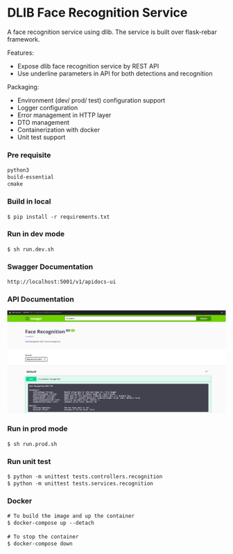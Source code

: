 # DLIB Face Recognition Service 
A face recognition service using dlib. The service is built over flask-rebar framework.

Features:
*   Expose dlib face recognition service by REST API
*   Use underline parameters in API for both detections and recognition

Packaging:
*   Environment (dev/ prod/ test) configuration support
*   Logger configuration
*   Error management in HTTP layer
*   DTO management
*   Containerization with docker 
*   Unit test support

### Pre requisite

    python3
    build-essential 
    cmake

### Build in local

    $ pip install -r requirements.txt
    
### Run in dev mode

    $ sh run.dev.sh

### Swagger Documentation
    
    http://localhost:5001/v1/apidocs-ui
    
### API Documentation

![API DOC](swagger-demo/swagger.png)

### Run in prod mode

    $ sh run.prod.sh
    
    
### Run unit test

    $ python -m unittest tests.controllers.recognition
    $ python -m unittest tests.services.recognition
    
### Docker

    # To build the image and up the container
    $ docker-compose up --detach
    
    # To stop the container
    $ docker-compose down